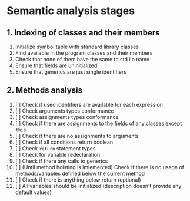 # Semantic analysis stages

## 1. Indexing of classes and their members

1. Initialize symbol table with standard library classes
2. Find available in the program classes and their members
3. Check that none of them have the same to std lib name
4. Ensure that fields are uninitialized
5. Ensure that generics are just single identifiers

## 2. Methods analysis

1. [ ] Check if used identifiers are available for each expression
2. [ ] Check arguments types conformance
3. [ ] Check assignments types conformance
4. [ ] Check if there are assignments to the fields of any classes except `this`
5. [ ] Check if there are no assignments to arguments
6. [ ] Check if all conditions return boolean
7. [ ] Check `return` statement types
8. [ ] Check for variable redeclaration
9. [ ] Check if there any calls to generics
10. [ ] (Until method hoisting is imlemented) Check if there is no usage of methods/variables defined below the current method
11. [ ] Check if there is anything below return (optional)
12. [ ] All variables should be initialized (description doesn't provide any default values)

 
 
 